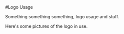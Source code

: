 #Logo Usage

Something something something, logo usage and stuff.

Here's some pictures of the logo in use.